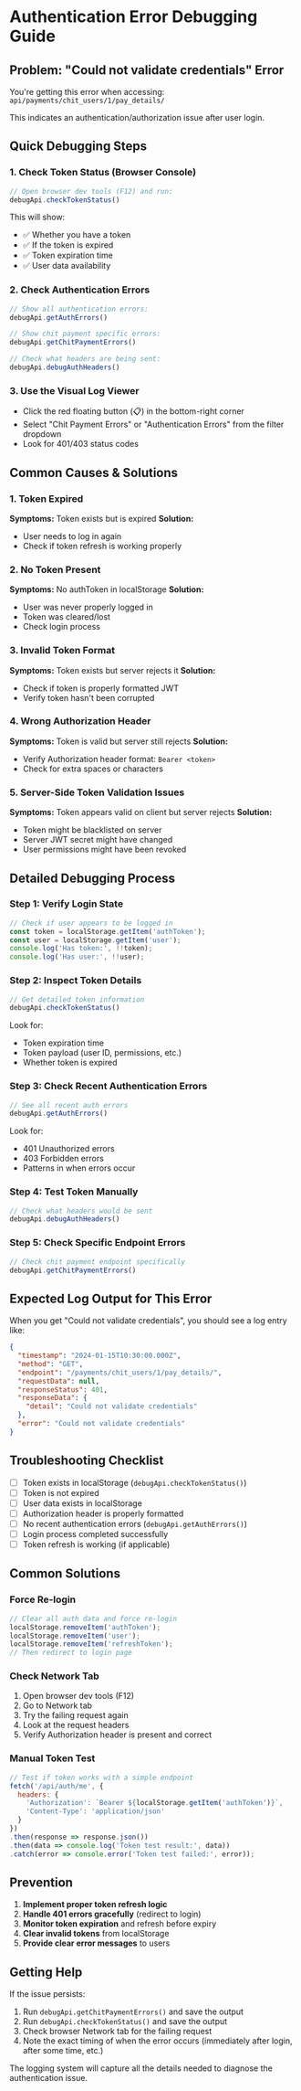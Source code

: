 # Authentication Error Debugging Guide

## Problem: "Could not validate credentials" Error

You're getting this error when accessing: `api/payments/chit_users/1/pay_details/`

This indicates an authentication/authorization issue after user login.

## Quick Debugging Steps

### 1. Check Token Status (Browser Console)
```javascript
// Open browser dev tools (F12) and run:
debugApi.checkTokenStatus()
```

This will show:
- ✅ Whether you have a token
- ✅ If the token is expired
- ✅ Token expiration time
- ✅ User data availability

### 2. Check Authentication Errors
```javascript
// Show all authentication errors:
debugApi.getAuthErrors()

// Show chit payment specific errors:
debugApi.getChitPaymentErrors()

// Check what headers are being sent:
debugApi.debugAuthHeaders()
```

### 3. Use the Visual Log Viewer
- Click the red floating button (📋) in the bottom-right corner
- Select "Chit Payment Errors" or "Authentication Errors" from the filter dropdown
- Look for 401/403 status codes

## Common Causes & Solutions

### 1. **Token Expired**
**Symptoms:** Token exists but is expired
**Solution:** 
- User needs to log in again
- Check if token refresh is working properly

### 2. **No Token Present**
**Symptoms:** No authToken in localStorage
**Solution:**
- User was never properly logged in
- Token was cleared/lost
- Check login process

### 3. **Invalid Token Format**
**Symptoms:** Token exists but server rejects it
**Solution:**
- Check if token is properly formatted JWT
- Verify token hasn't been corrupted

### 4. **Wrong Authorization Header**
**Symptoms:** Token is valid but server still rejects
**Solution:**
- Verify Authorization header format: `Bearer <token>`
- Check for extra spaces or characters

### 5. **Server-Side Token Validation Issues**
**Symptoms:** Token appears valid on client but server rejects
**Solution:**
- Token might be blacklisted on server
- Server JWT secret might have changed
- User permissions might have been revoked

## Detailed Debugging Process

### Step 1: Verify Login State
```javascript
// Check if user appears to be logged in
const token = localStorage.getItem('authToken');
const user = localStorage.getItem('user');
console.log('Has token:', !!token);
console.log('Has user:', !!user);
```

### Step 2: Inspect Token Details
```javascript
// Get detailed token information
debugApi.checkTokenStatus()
```

Look for:
- Token expiration time
- Token payload (user ID, permissions, etc.)
- Whether token is expired

### Step 3: Check Recent Authentication Errors
```javascript
// See all recent auth errors
debugApi.getAuthErrors()
```

Look for:
- 401 Unauthorized errors
- 403 Forbidden errors
- Patterns in when errors occur

### Step 4: Test Token Manually
```javascript
// Check what headers would be sent
debugApi.debugAuthHeaders()
```

### Step 5: Check Specific Endpoint Errors
```javascript
// Check chit payment endpoint specifically
debugApi.getChitPaymentErrors()
```

## Expected Log Output for This Error

When you get "Could not validate credentials", you should see a log entry like:

```json
{
  "timestamp": "2024-01-15T10:30:00.000Z",
  "method": "GET",
  "endpoint": "/payments/chit_users/1/pay_details/",
  "requestData": null,
  "responseStatus": 401,
  "responseData": {
    "detail": "Could not validate credentials"
  },
  "error": "Could not validate credentials"
}
```

## Troubleshooting Checklist

- [ ] Token exists in localStorage (`debugApi.checkTokenStatus()`)
- [ ] Token is not expired
- [ ] User data exists in localStorage
- [ ] Authorization header is properly formatted
- [ ] No recent authentication errors (`debugApi.getAuthErrors()`)
- [ ] Login process completed successfully
- [ ] Token refresh is working (if applicable)

## Common Solutions

### Force Re-login
```javascript
// Clear all auth data and force re-login
localStorage.removeItem('authToken');
localStorage.removeItem('user');
localStorage.removeItem('refreshToken');
// Then redirect to login page
```

### Check Network Tab
1. Open browser dev tools (F12)
2. Go to Network tab
3. Try the failing request again
4. Look at the request headers
5. Verify Authorization header is present and correct

### Manual Token Test
```javascript
// Test if token works with a simple endpoint
fetch('/api/auth/me', {
  headers: {
    'Authorization': `Bearer ${localStorage.getItem('authToken')}`,
    'Content-Type': 'application/json'
  }
})
.then(response => response.json())
.then(data => console.log('Token test result:', data))
.catch(error => console.error('Token test failed:', error));
```

## Prevention

1. **Implement proper token refresh logic**
2. **Handle 401 errors gracefully** (redirect to login)
3. **Monitor token expiration** and refresh before expiry
4. **Clear invalid tokens** from localStorage
5. **Provide clear error messages** to users

## Getting Help

If the issue persists:

1. Run `debugApi.getChitPaymentErrors()` and save the output
2. Run `debugApi.checkTokenStatus()` and save the output
3. Check browser Network tab for the failing request
4. Note the exact timing of when the error occurs (immediately after login, after some time, etc.)

The logging system will capture all the details needed to diagnose the authentication issue.